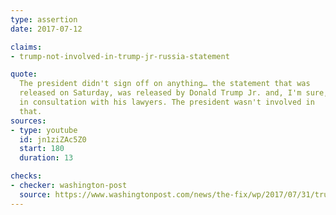 ```yaml
---
type: assertion
date: 2017-07-12

claims:
- trump-not-involved-in-trump-jr-russia-statement

quote:
  The president didn't sign off on anything… the statement that was
  released on Saturday, was released by Donald Trump Jr. and, I'm sure,
  in consultation with his lawyers. The president wasn't involved in
  that.
sources:
- type: youtube
  id: jn1ziZAc5Z0
  start: 180
  duration: 13

checks:
- checker: washington-post
  source: https://www.washingtonpost.com/news/the-fix/wp/2017/07/31/trumps-lawyer-repeatedly-denied-trump-was-involved-in-trump-jr-s-statement-but-he-was/
---
```


